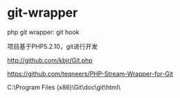 git-wrapper
===========

php git wrapper: git hook

项目基于PHP5.2.10，git进行开发

http://github.com/kbjr/Git.php

https://github.com/teqneers/PHP-Stream-Wrapper-for-Git

C:\Program Files (x86)\Git\doc\git\html\